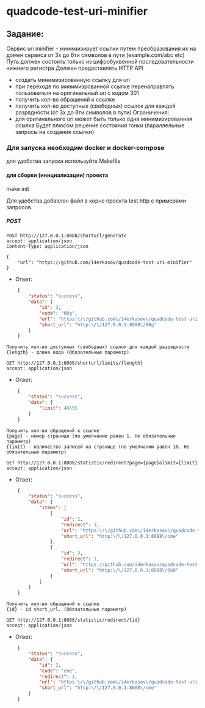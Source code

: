 quadcode-test-uri-minifier
====================

Задание:
--------
Сервис uri minifier - минимизирует ссылки путем преобразования их на домен сервиса от 3х до 6ти символов в пути (example.com/abc etc)
Путь должен состоять только из цифробуквенной последовательности нижнего регистра
Должен предоставлять HTTP API
 - создать минимизированную ссылку для uri
 - при переходе по минимизрованной ссылке перенаправлять пользователя на оригинальный uri с кодом 301
 - получить кол-во обращений к ссылке
 - получить кол-во доступных (свободных) ссылок для каждой разрядности (от 3х до 6ти символов в пути)
Ограничения:
 - для оригинального uri может быть только одна минимизированная ссылка
Будет плюсом решение состояния гонки (параллельные запросы на создание ссылки)

### Для запуска необходим docker и docker-compose

для удобства запуска используйте Makefile

#### для сборки (инициализации) проекта
make init

Для удобства добавлен файл в корне проекта test.http с примерами запросов.

##### POST

```
POST http://127.0.0.1:8088/shorturl/generate
accept: application/json
Content-Type: application/json

{
    "url": "https://github.com/i4erkasov/quadcode-test-uri-minifier"
}
```
- Ответ:
```json
    {
        "status": "success",
        "data": {
            "id": 2,
            "code": "00g",
            "url": "https:\/\/github.com\/i4erkasov\/quadcode-test-uri-minifier",
            "short_url": "http:\/\/127.0.0.1:8088\/00g"
        }
    }
```

```
Получить кол-во доступных (свободных) ссылок для каждой разрядности
{length} - длина кода (Oбязательные параметр)

GET http://127.0.0.1:8088/shorturl/limits/{length} 
accept: application/json
```
- Ответ:
```json
    {
        "status": "success",
        "data": {
            "limit": 46655
        }
    }
```

```
Получить кол-во обращений к ссылке
{page} - номер страници (по умолчанию равен 1. Не обязательные параметр) 
{limit} - количество записей на странице (по умолчанию равен 10. Не обязательные параметр)

GET http://127.0.0.1:8088/statistic/redirect?page={page}&limit={limit} 
accept: application/json
```
- Ответ:
```json
    {
        "status": "success",
        "data": {
            "items": [
                {
                    "id": 2,
                    "redirect": 1,
                    "url": "https:\/\/github.com\/i4erkasov\/quadcode-test-uri-minifier",
                    "short_url": "http:\/\/127.0.0.1:8088\/cme"
                },
                {
                    "id": 3,
                    "redirect": 1,
                    "url": "https://github.com/i4erkasov/quadcode-test-uri-minifier/blob/master/README.md",
                    "short_url": "http:\/\/127.0.0.1:8088\/0k8"
                }
            ]
        }
    }
```

```
Получить кол-во обращений к ссылке
{id} - id short_url. (Oбязательные параметр)

GET http://127.0.0.1:8088/statistic/redirect/{id} 
accept: application/json
```
- Ответ:
```json
    {
        "status": "success",
        "data": {
            "id": 2,
            "code": "cme",
            "redirect": 1,
            "url": "https:\/\/github.com\/i4erkasov\/quadcode-test-uri-minifier",
            "short_url": "http:\/\/127.0.0.1:8088\/cme"
        }
    }
```